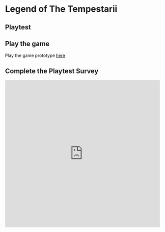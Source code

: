 # Legend of The Tempestarii
## Playtest


## Play the game

Play the game prototype [here](https://timmythetempestarii.github.io/IASC-1P04/prototype/LegendOfTheTempestariiPrototype.html)

## Complete the Playtest Survey
<iframe width="640px" height= "480px" src= "https://forms.office.com/Pages/ResponsePage.aspx?id=FRGudvwe8kqlNuKyRDrxoHoeKlg_niJEk9TkO7GAWIlUNE9PRVhRUkdLOTlJOUNVVFk4QjVZWDVUQy4u&embed=true" frameborder= "0" marginwidth= "0" marginheight= "0" style= "border: none; max-width:100%; max-height:100vh" allowfullscreen webkitallowfullscreen mozallowfullscreen msallowfullscreen> </iframe>
